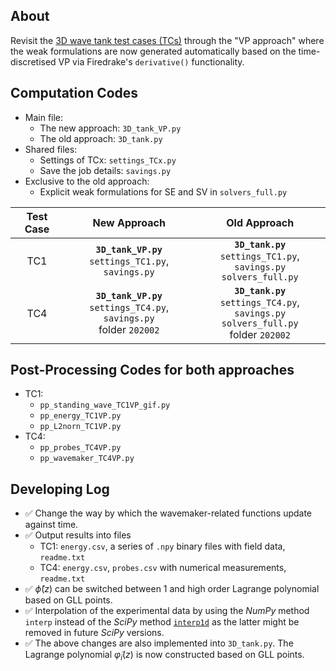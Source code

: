 ## About
Revisit the [3D wave tank test cases (TCs)](https://github.com/EAGRE-water-wave-impact-modelling/3D-wave-tank-JCP2022) through the "VP approach" where the weak formulations are now generated automatically based on the time-discretised VP via Firedrake's `derivative()` functionality.

## Computation Codes
- Main file:
    - The new approach: `3D_tank_VP.py`
    - The old approach: `3D_tank.py`
- Shared files:
    - Settings of TCx: `settings_TCx.py`
    - Save the job details: `savings.py`
- Exclusive to the old approach:
    - Explicit weak formulations for SE and SV in `solvers_full.py`

| Test Case | New Approach | Old Approach |
| :---:     |    :----:    |   :----:     |
| TC1       |**`3D_tank_VP.py`** <br/>`settings_TC1.py`, `savings.py` | **`3D_tank.py`** <br/>`settings_TC1.py`, `savings.py`<br/>`solvers_full.py`  |
| TC4       |**`3D_tank_VP.py`** <br/>`settings_TC4.py`, `savings.py`<br/> folder `202002`  |  **`3D_tank.py`** <br/>`settings_TC4.py`, `savings.py` <br/> `solvers_full.py` <br/> folder `202002`  |

## Post-Processing Codes for both approaches
- TC1:
    - `pp_standing_wave_TC1VP_gif.py`
    - `pp_energy_TC1VP.py`
    - `pp_L2norn_TC1VP.py`
- TC4:
    - `pp_probes_TC4VP.py`
    - `pp_wavemaker_TC4VP.py`

## Developing Log
- :white_check_mark: Change the way by which the wavemaker-related functions update against time.
- :white_check_mark: Output results into files
    - TC1: `energy.csv`, a series of `.npy` binary files with field data, `readme.txt`
    - TC4: `energy.csv`, `probes.csv` with numerical measurements, `readme.txt`
- :white_check_mark: $\hat{\phi}(z)$ can be switched between 1 and high order Lagrange polynomial based on GLL points.
- :white_check_mark: Interpolation of the experimental data by using the *NumPy* method `interp` instead of the *SciPy* method [`interp1d`](https://docs.scipy.org/doc/scipy/reference/generated/scipy.interpolate.interp1d.html) as the latter might be removed in future *SciPy* versions.
- :white_check_mark: The above changes are also implemented into `3D_tank.py`. The Lagrange polynomial $\tilde{\varphi}_i(z)$ is now constructed based on GLL points.
    
